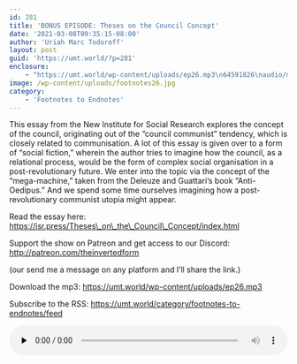 ```yaml
---
id: 281
title: 'BONUS EPISODE: Theses on the Council Concept'
date: '2021-03-08T09:35:15-08:00'
author: 'Uriah Marc Todoroff'
layout: post
guid: 'https://umt.world/?p=281'
enclosure:
    - "https://umt.world/wp-content/uploads/ep26.mp3\n64591826\naudio/mpeg\n"
image: /wp-content/uploads/footnotes26.jpg
category:
    - 'Footnotes to Endnotes'
---
```


This essay from the New Institute for Social Research explores the concept of the council, originating out of the “council communist” tendency, which is closely related to communisation. A lot of this essay is given over to a form of “social fiction,” wherein the author tries to imagine how the council, as a relational process, would be the form of complex social organisation in a post-revolutionary future. We enter into the topic via the concept of the “mega-machine,” taken from the Deleuze and Guattari’s book “Anti-Oedipus.” And we spend some time ourselves imagining how a post-revolutionary communist utopia might appear.

Read the essay here: https://isr.press/Theses\_on\_the\_Council\_Concept/index.html

Support the show on Patreon and get access to our Discord: http://patreon.com/theinvertedform

(our send me a message on any platform and I’ll share the link.)

Download the mp3: https://umt.world/wp-content/uploads/ep26.mp3

Subscribe to the RSS: https://umt.world/category/footnotes-to-endnotes/feed

<audio class="wp-audio-shortcode" controls="controls" id="audio-281-28" preload="none" style="width: 100%;"><source src="https://umt.world/wp-content/uploads/ep26.mp3?_=28" type="audio/mpeg"></source><https://umt.world/wp-content/uploads/ep26.mp3></audio>